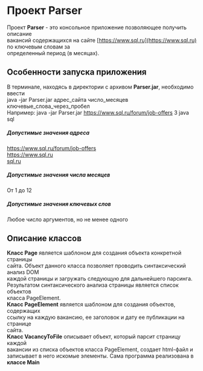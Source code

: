# Проект Parser
Проект **Parser** - это консольное приложение позволяющее получить описание <br/> 
вакансий содержащихся на сайте [https://www.sql.ru](https://www.sql.ru) по ключевым словам за<br/>
определенный период (в месяцах).
## Особенности запуска приложения
В терминале, находясь в директории с архивом **Parser.jar**, необходимо ввести <br/>
java -jar Parser.jar адрес_сайта число_месяцев ключевые_слова_через_пробел <br/>
Например: java -jar Parser.jar https://www.sql.ru/forum/job-offers 3 java sql
##### Допустимые значения адреса
https://www.sql.ru/forum/job-offers <br/>
https://www.sql.ru <br/>
[sql.ru](https://www.sql.ru) <br/>
##### Допустимые значения числа месяцев
От 1 до 12 <br/>
##### Допустимые значения ключевых слов
Любое число аргументов, но не менее одного
## Описание классов
**Класс Page** является шаблоном для создания объекта конкретной страницы <br/>
сайта. Объект данного класса позволяет проводить синтаксический анализ DOM <br/>
каждой страницы и загружать следующую для дальнейшего парсинга. <br/>
Результатом синтаксического анализа страницы является список объектов <br/>
класса PageElement. <br/>
**Класс PageElement** является шаблоном для создания объектов, содержащих <br/>
ссылку на каждую вакансию, ее заголовок и дату ее публикации на странице <br/>
сайта. <br/>
**Класс VacancyToFile** описывает объект, который парсит страницу каждой <br/>
вакансии из списка объектов класса PageElement, создает html-файл и <br/>
записывает в него искомые элементы.
Сама программа реализована в **классе Main**